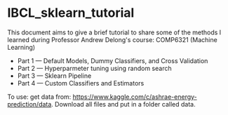 # IBCL_sklearn_tutorial

This document aims to give a brief tutorial to share some of the methods I learned during Professor Andrew Delong's course: COMP6321 (Machine Learning)
* Part 1 — Default Models, Dummy Classifiers, and Cross Validation
* Part 2 — Hyperparmeter tuning using random search
* Part 3 — Sklearn Pipeline
* Part 4 — Custom Classifiers and Estimators

To use:
get data from: https://www.kaggle.com/c/ashrae-energy-prediction/data. Download all files and put in a folder called data.